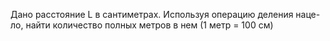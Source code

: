  Дано расстояние L в сантиметрах. Используя операцию деления наце-
 ло, найти количество полных метров в нем (1 метр = 100 см)
